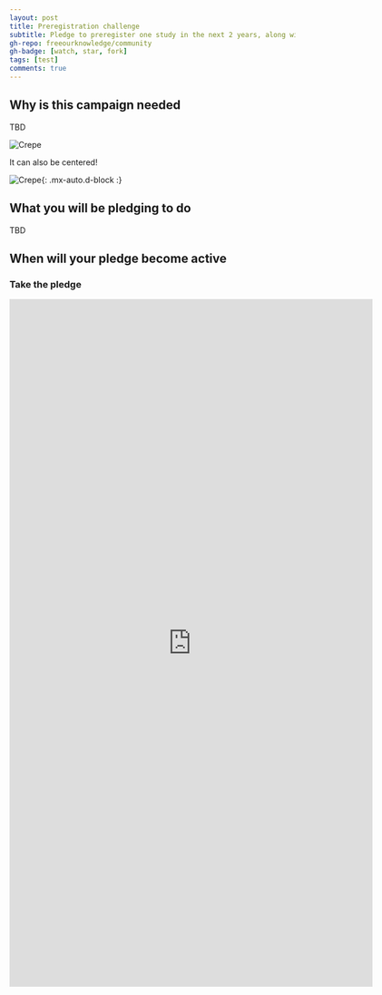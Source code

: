 ```yaml
---
layout: post
title: Preregistration challenge
subtitle: Pledge to preregister one study in the next 2 years, along with 100 of your peers
gh-repo: freeourknowledge/community
gh-badge: [watch, star, fork]
tags: [test]
comments: true
---
```


## Why is this campaign needed

TBD

![Crepe](https://s3-media3.fl.yelpcdn.com/bphoto/cQ1Yoa75m2yUFFbY2xwuqw/348s.jpg)

It can also be centered!

![Crepe](https://s3-media3.fl.yelpcdn.com/bphoto/cQ1Yoa75m2yUFFbY2xwuqw/348s.jpg){: .mx-auto.d-block :}

## What you will be pledging to do

TBD

## When will your pledge become active

### Take the pledge

<iframe src="https://docs.google.com/forms/d/e/1FAIpQLSf8RflGizFJZamE874o8aDOhyU7UsNByR4dLmzhOtEOiu8KRQ/viewform?embedded=true" width="640" height="1213" frameborder="0" marginheight="0" marginwidth="0">Loading…</iframe>



